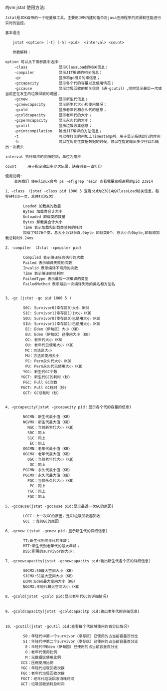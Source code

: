 

#jvm jstat 使用方法:

    Jstat是JDK自带的一个轻量级工具，主要用JVM内建的指令对java应用程序的资源和性能进行实时的监控。

    基本语法

    　　jstat <option> [-t] [-h] <pid>  <interval> <count>

    　　参数解释：

    option 可以从下面参数中选择:
        -class              显示ClassLoad的相关信息；
        -compiler           显示JIT编译的相关信息；
        -gc                 显示和gc相关的堆信息；
        -gccapacity         显示各个代的容量以及使用情况；
        -gccause            显示垃圾回收的相关信息（通-gcutil）,同时显示最后一次或当前正在发生的垃圾回收的诱因；
        -gcnew              显示新生代信息；
        -gcnewcapacity      显示新生代大小和使用情况；
        -gcold              显示老年代和永久代的信息；
        -gcoldcapacity      显示老年代的大小；
        -gcpermcapacity     显示永久代的大小；
        -gcutil             显示垃圾收集信息；
        -printcompilation   输出JIT编译的方法信息；
        -t                  可以在打印的列加上Timestamp列，用于显示系统运行的时间
        -h                  可以在周期性数据数据的时候，可以在指定输出多少行以后输出一次表头

    interval 执行每次的间隔时间，单位为毫秒

    count     用于指定输出多少次记录，缺省则会一直打印

    使用说明:
        首先我们 使用linux命令 ps -ef|grep resin 查看我要监视进程的pid 23814

    1、-class （jstat -class pid 1000 5 查看pid为23814的ClassLoad相关信息，每秒钟打印一次，总共打印5次）

            Loaded 加载类的数量
            Bytes 加载类合计大小
            Unloaded 卸载类的数量
            Bytes 卸载类合计大小
            Time 表示加载和卸载类总共的耗时
            加载了9276个类，总大小为18045.9byte 卸载类0个，总大小为0byte,卸载和加载总耗时9.24ms

    2、-compiler （Jstat -cpmpiler pid）

            Compiled 表示编译任务执行的次数
            Failed 表示编译失败的次数
            Invalid 表示编译不可用的次数
            Time 表示编译的总耗时
            FailedType 表示最后一次编译的类型
            FailedMethod 表示最后一次编译失败的类名和方法名


    3、-gc (jstat -gc pid 1000 5 )

            S0C: Survivor0(幸存区0)大小（KB）
            S1C: Survivor1(幸存区1)1大小（KB）
            S0U: Survivor0(幸存区0)已使用大小（KB）
            S1U: Survivor1(幸存区1)已使用大小（KB）
             EC: Eden（伊甸区）大小（KB）
             EU: Eden（伊甸区）已使用大小（KB）
             OC: 老年代大小（KB）
             OU: 老年代已使用大小（KB）
             MC：方法区大小
             MU：方法区使用大小
             PC: Perm永久代大小（KB）
             PU: Perm永久代已使用大小（KB）
            YGC: 新生代GC个数
           YGCT: 新生代GC的耗时（秒）
            FGC: Full GC次数
           FGCT: Full GC耗时（秒）
            GCT: GC总耗时（秒）　


    4、-gccapacity(jstat -gccapacity pid：显示各个代的容量的信息)

            NGCMN：新生代最小值（KB）
            NGVMX：新生代最大值（KB）
              NGC：当前新生代大小（KB）
              S0C：同上
              S1C：同上
               EC：同上
            OGCMN：老年代最小值（KB）
            OGCMX：老年代最大值（KB）
              OGC：当前老年代大小（KB）
               OC：同上
            PGCMN：永久代最小值（KB）
            PGCMX：永久代最大值（KB）
              PGC：当前永久代大小（KB）
               PC：同上
              YGC：同上
              FGC：同上

    5、-gccause(jstat -gccause pid:显示最近一次GC的原因)

            LGCC：上一次GC的原因，是G1垃圾回收器回收
            GCC ：当前GC的原因

    6、-gcnew (jstat -gcnew pid：显示新生代的详细信息)

            TT:新生代到老年代的年龄；
            MTT:新生代到老年代的最大年龄；
            DSS:所需的survivor的大小；

    7、-gcnewcapacity(jstat -gcnewcapacity pid:输出新生代各个区的详细信息)

            S0CMX:S0最大空间大小（KB）
            S1CMX:S1最大空间大小（KB）
            ECMX:Eden最大空间大小（KB）
            NGCMX:年轻代最大空间大小（KB）

    8、-gcold(jstat -gcold pid:显示老年代GC的详细情况)

    　　
    9、-gcoldcapacity(jstat -gcoldcapacitp pid:输出老年代的详细信息)

    　　
    10、-gcutil(jstat -gcutil pid:查看每个代区域使用的百分比情况)

            S0：年轻代中第一个survivor（幸存区）已使用的占当前容量百分比
            S1：年轻代中第二个survivor（幸存区）已使用的占当前容量百分比
             E：年轻代中Eden（伊甸园）已使用的占当前容量百分比
             O：老年代使用比例
             M：元数据区使用比例
           CCS：压缩使用比例
           YGC：年轻代垃圾回收次数
           FGC：老年代垃圾回收次数
           FGCT：老年代垃圾回收消耗时间
           GCT：垃圾回收消耗总时间

    　



